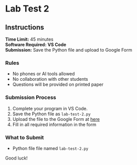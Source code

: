 # Lab Test 2

## Instructions

**Time Limit:** 45 minutes  
**Software Required:** **VS Code**  
**Submission:** Save the Python file and upload to Google Form

### Rules
- No phones or AI tools allowed
- No collaboration with other students
- Questions will be provided on printed paper

### Submission Process
1. Complete your program in VS Code.
2. Save the Python file as `lab-test-2.py`
3. Upload the file to the Google Form at [here](https://forms.gle/F66HBJ7yp3jj7hWy9)
4. Fill in all required information in the form

### What to Submit
- Python file file named `lab-test-2.py`

Good luck!